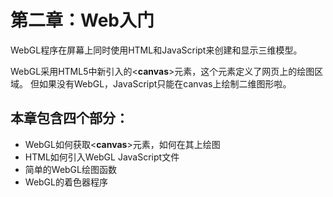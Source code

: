 # 第二章：Web入门
WebGL程序在屏幕上同时使用HTML和JavaScript来创建和显示三维模型。

WebGL采用HTML5中新引入的&lt;**canvas**&gt;元素，这个元素定义了网页上的绘图区域。
但如果没有WebGL，JavaScript只能在canvas上绘制二维图形啦。

## 本章包含四个部分：
* WebGL如何获取&lt;**canvas**&gt;元素，如何在其上绘图
* HTML如何引入WebGL JavaScript文件
* 简单的WebGL绘图函数
* WebGL的着色器程序
